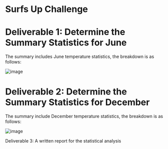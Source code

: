# Surfs Up Challenge

# Deliverable 1: Determine the Summary Statistics for June
The summary includes June temperature statistics, the breakdown is as follows:

![image](https://user-images.githubusercontent.com/85530690/128655504-f782e28c-450c-48dd-b258-aa9ddcc804e0.png)

# Deliverable 2: Determine the Summary Statistics for December
The summary include December temperature statistics, the breakdown is as follows:

![image](https://user-images.githubusercontent.com/85530690/128655519-3b705745-2a5a-45b5-ac99-3be4fbe5f85d.png)

Deliverable 3: A written report for the statistical analysis
